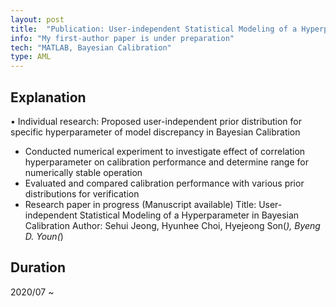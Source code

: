 ```yaml
---
layout: post
title:  "Publication: User-independent Statistical Modeling of a Hyperparameter in Bayesian Calibration"
info: "My first-author paper is under preparation"
tech: "MATLAB, Bayesian Calibration"
type: AML
---
```


## Explanation

• Individual research: Proposed user-independent prior distribution for specific hyperparameter of model discrepancy in Bayesian Calibration
- Conducted numerical experiment to investigate effect of correlation hyperparameter on calibration performance and determine range for numerically stable operation
- Evaluated and compared calibration performance with various prior distributions for verification
- Research paper in progress (Manuscript available)
Title: User-independent Statistical Modeling of a Hyperparameter in Bayesian Calibration
Author: Sehui Jeong, Hyunhee Choi, Hyejeong Son(*), Byeng D. Youn(*)

## Duration
2020/07 ~